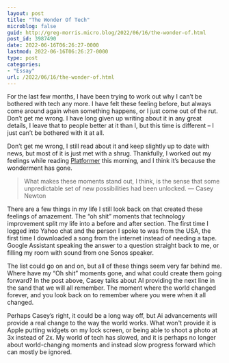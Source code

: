 ```yaml
---
layout: post
title: "The Wonder Of Tech"
microblog: false
guid: http://greg-morris.micro.blog/2022/06/16/the-wonder-of.html
post_id: 3987490
date: 2022-06-16T06:26:27-0000
lastmod: 2022-06-16T06:26:27-0000
type: post
categories:
- "Essay"
url: /2022/06/16/the-wonder-of.html
---
```

<p>For the last few months, I have been trying to work out why I can’t be bothered with tech any more. I have felt these feeling before, but always come around again when something happens, or I just come out of the rut. Don’t get me wrong. I have long given up writing about it in any great details, I leave that to people better at it than I, but this time is different – I just can’t be bothered with it at all.</p><p>Don’t get me wrong, I still read about it and keep slightly up to date with news, but most of it is just met with a shrug. Thankfully, I worked out my feelings while reading <a href="https://www.platformer.news/p/how-dall-e-could-power-a-creative">Platformer</a> this morning, and I think it’s because the wonderment has gone.</p><blockquote>What makes these moments stand out, I think, is the sense that some unpredictable set of new possibilities had been unlocked. — Casey Newton</blockquote><p>There are a few things in my life I still look back on that created these feelings of amazement. The “oh shit” moments that technology improvement split my life into a before and after section. The first time I logged into Yahoo chat and the person I spoke to was from the USA, the first time I downloaded a song from the internet instead of needing a tape. Google Assistant speaking the answer to a question straight back to me, or filling my room with sound from one Sonos speaker.</p><p>The list could go on and on, but all of these things seem very far behind me. Where have my “Oh shit” moments gone, and what could create them going forward? In the post above, Casey talks about AI providing the next line in the sand that we will all remember. The moment where the world changed forever, and you look back on to remember where you were when it all changed.</p><p>Perhaps Casey’s right, it could be a long way off, but Ai advancements will provide a real change to the way the world works. What won't provide it is Apple putting widgets on my lock screen, or being able to shoot a photo at 3x instead of 2x. My world of tech has slowed, and it is perhaps no longer about world-changing moments and instead slow progress forward which can mostly be ignored.</p>
